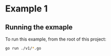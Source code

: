 # Example 1

## Running the exmaple

To run this example, from the root of this project:

```sh
go run ./v1/*.go
```
